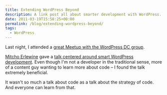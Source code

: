 ```yaml
---
title: Extending WordPress Beyond
description: A link post all about smarter development with WordPress.
date: 2011-03-19T15:58:25+00:00
permalink: /blog/extending-wordpress-beyond/
tags:
  - WordPress
---
```


Last night, I attended a [great Meetup with the WordPress DC group](http://www.meetup.com/wordpressdc/events/16888452/).

[Mitcho Erlewine](http://mitcho.com/) gave a [talk centered around smart WordPress development](http://www.slideshare.net/mitcho/extend-wordpress-beyond). Even though I'm not a developer in the traditional sense, more of a content guy wanting to learn more about code – I found the talk extremely beneficial.

It wasn't so much a talk about code as a talk about the strategy of code. And everyone can learn from that.
